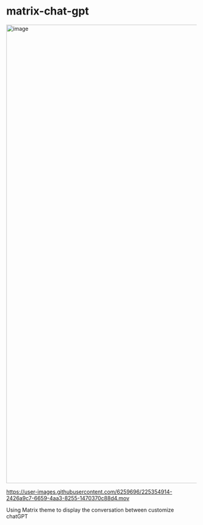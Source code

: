 # matrix-chat-gpt
<img width="1213" alt="image" src="https://user-images.githubusercontent.com/6259696/225355287-ffd8caa6-a5b9-4d88-8b31-90b88ef75ba8.png">

https://user-images.githubusercontent.com/6259696/225354914-2426a9c7-6659-4aa3-8255-1470370c88d4.mov


Using Matrix theme to display the conversation between customize chatGPT

